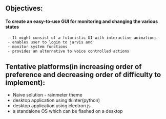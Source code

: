 ## Objectives:
   #### To create an easy-to-use GUI for monitoring and changing the various states
     - It might consist of a futuristic UI with interactive animations
     - enables user to login to jarvis and 
     - monitor system functions
     - provides an alternative to voice controlled actions

## Tentative platforms(in increasing order of preference and decreasing order of difficulty to implement):
  - Naive solution - rainmeter theme
  - desktop application using tkinter(python)
  - desktop application using electron.js
  - a standalone OS which can be flashed on a desktop